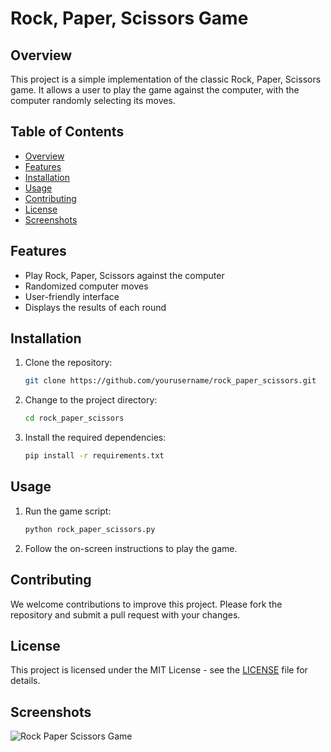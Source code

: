 # Rock, Paper, Scissors Game

## Overview

This project is a simple implementation of the classic Rock, Paper, Scissors game. It allows a user to play the game against the computer, with the computer randomly selecting its moves.

## Table of Contents

- [Overview](#overview)
- [Features](#features)
- [Installation](#installation)
- [Usage](#usage)
- [Contributing](#contributing)
- [License](#license)
- [Screenshots](#screenshots)

## Features

- Play Rock, Paper, Scissors against the computer
- Randomized computer moves
- User-friendly interface
- Displays the results of each round

## Installation

1. Clone the repository:
    ```sh
    git clone https://github.com/yourusername/rock_paper_scissors.git
    ```
2. Change to the project directory:
    ```sh
    cd rock_paper_scissors
    ```
3. Install the required dependencies:
    ```sh
    pip install -r requirements.txt
    ```

## Usage

1. Run the game script:
    ```sh
    python rock_paper_scissors.py
    ```
2. Follow the on-screen instructions to play the game.

## Contributing

We welcome contributions to improve this project. Please fork the repository and submit a pull request with your changes.

## License

This project is licensed under the MIT License - see the [LICENSE](LICENSE) file for details.

## Screenshots

![Rock Paper Scissors Game](screenshots/rock_paper_scissors.png)

